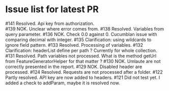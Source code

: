 # Issue list for latest PR
  #141 Resolved. Api key from authorization.  
  #139 NOK. Unclear where error comes from. 
  #138 Resolved. Variables from query parameter. 
  #136 NOK. Check 0.0 against 0. Cucumblan issue with comparing decimal with integer. 
  #135 Clarification: using wildcards to ignore field pattern. 
  #133 Resolved. Processing of variables. 
  #132 Clarification: headerList define per path ? Currently for whole collection. 
  #131 Resolved. Path variables not processed. What is the method getUrl from FeatureGeneratorHelper for that matter ? 
  #130 NOK. Umlaute are not correctly presented in the report. 
  #129 NOK. Disabled header are processed. 
  #124 Resolved. Requests are not processed after a folder. 
  #122 Partly resolved. API key are now added to headers. 
  #121 Did not test yet. I added a check to addParam, maybe it is resolved now. 
